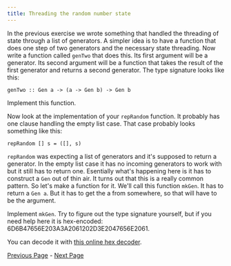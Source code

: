```yaml
---
title: Threading the random number state
---
```


In the previous exercise we wrote something that handled the threading of state
through a list of generators.  A simpler idea is to have a function that does
one step of two generators and the necessary state threading.  Now write a
function called `genTwo` that does this.  Its first argument will be a
generator.  Its second argument will be a function that takes the result of
the first generator and returns a second generator.  The type signature looks
like this:

    genTwo :: Gen a -> (a -> Gen b) -> Gen b

Implement this function.

Now look at the implementation of your `repRandom` function.  It probably has one
clause handling the empty list case.  That case probably looks something like this:

    repRandom [] s = ([], s)

`repRandom` was expecting a list of generators and it's supposed to return a
generator. In the empty list case it has no incoming generators to work with but
it still has to return one. Esentially what's happening here is it has to
construct a `Gen` out of thin air. It turns out that this is a really common
pattern. So let's make a function for it. We'll call this function `mkGen`. It has
to return a `Gen a`. But it has to get the a from somewhere, so that will have
to be the argument.

Implement `mkGen`. Try to figure out the type signature yourself, but if you need
help here it is hex-encoded: 6D6B47656E203A3A2061202D3E2047656E2061.

You can decode it with [this online hex decoder](http://www.convertstring.com/EncodeDecode/HexDecode).

[Previous Page](ex1-5.html) - [Next Page](set2.html)
